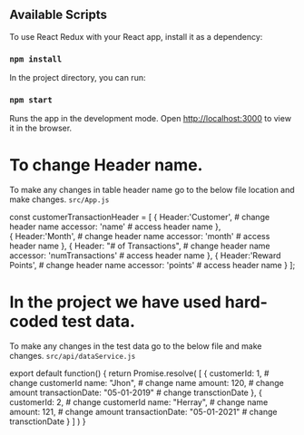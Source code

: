 ## Available Scripts

To use React Redux with your React app, install it as a dependency:

### `npm install`

In the project directory, you can run:

### `npm start`

Runs the app in the development mode.
Open [http://localhost:3000](http://localhost:3000) to view it in the browser.

# To change Header name.

To make any changes in table header name go to the below file location and make changes.
`src/App.js`

const customerTransactionHeader = [
    {
      Header:'Customer',            # change header name
      accessor: 'name'              # access header name
    },    
    {
      Header:'Month',               # change header name
      accessor: 'month'             # access header name
    },
    {
      Header: "# of Transactions",  # change header name
      accessor: 'numTransactions'   # access header name
    },
    {
      Header:'Reward Points',       # change header name
      accessor: 'points'            # access header name
    }
  ];

# In the project we have used hard-coded test data.

To make any changes in the test data go to the below file and make changes.
`src/api/dataService.js`

export default function() {
  return Promise.resolve(
    [
        {
            customerId: 1,                  # change customerId 
            name: "Jhon",                   # change name
            amount: 120,                    # change amount
            transactionDate: "05-01-2019"   # change transctionDate
        },
        {
            customerId: 2,                  # change customerId 
            name: "Herray",                 # change name
            amount: 121,                    # change amount
            transactionDate: "05-01-2021"   # change transctionDate
        }
    ]
  )
}

